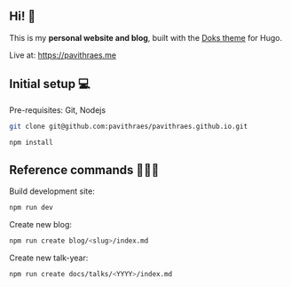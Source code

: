 ## Hi! 👋

This is my **personal website and blog**, built with the [Doks theme](https://getdoks.org/) for Hugo.

Live at: https://pavithraes.me

## Initial setup 💻

Pre-requisites: Git, Nodejs

```bash
git clone git@github.com:pavithraes/pavithraes.github.io.git
```

```bash
npm install
```

## Reference commands 👩🏻‍💻

Build development site:

```bash
npm run dev
```

Create new blog:

```bash
npm run create blog/<slug>/index.md
```

Create new talk-year:

```bash
npm run create docs/talks/<YYYY>/index.md
```
